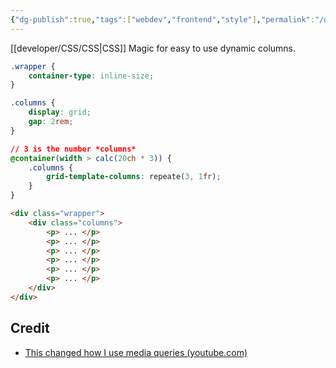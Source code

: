 ```yaml
---
{"dg-publish":true,"tags":["webdev","frontend","style"],"permalink":"/developer/CSS/Modern Use of Media Queries/","dgPassFrontmatter":true}
---
```


[[developer/CSS/CSS\|CSS]] Magic for easy to use dynamic columns.

```css
.wrapper {
	container-type: inline-size;
}

.columns {
	display: grid;
	gap: 2rem;
}

// 3 is the number *columns*
@container(width > calc(20ch * 3)) {
	.columns {
		grid-template-columns: repeate(3, 1fr);
	}
}
```

```html
<div class="wrapper">
	<div class="columns">
		<p> ... </p>
		<p> ... </p>
		<p> ... </p>
		<p> ... </p>
		<p> ... </p>
		<p> ... </p>
	</div>
</div>	
```
## Credit
- [This changed how I use media queries (youtube.com)](https://www.youtube.com/watch?v=e6WuFNRP7e8)